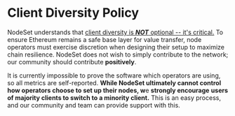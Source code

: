 # Client Diversity Policy

NodeSet understands that [client diversity is _**NOT**_ optional -- it's critical.](https://clientdiversity.org/#why) To ensure Ethereum remains a safe base layer for value transfer, node operators must exercise discretion when designing their setup to maximize chain resilience. NodeSet does not wish to simply contribute to the network; our community should contribute **positively**.&#x20;

It is currently impossible to prove the software which operators are using, so all metrics are self-reported. **While NodeSet ultimately cannot control how operators choose to set up their nodes, w**e **strongly encourage** **users of majority clients to switch to a minority client.** This is an easy process, and our community and team can provide support with this.

